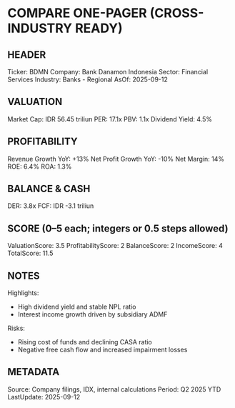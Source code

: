 # COMPARE ONE-PAGER (CROSS-INDUSTRY READY)

## HEADER
Ticker: BDMN
Company: Bank Danamon Indonesia
Sector: Financial Services
Industry: Banks - Regional
AsOf: 2025-09-12

## VALUATION
Market Cap: IDR 56.45 triliun
PER: 17.1x
PBV: 1.1x
Dividend Yield: 4.5%

## PROFITABILITY
Revenue Growth YoY: +13%
Net Profit Growth YoY: -10%
Net Margin: 14%
ROE: 6.4%
ROA: 1.3%

## BALANCE & CASH
DER: 3.8x
FCF: IDR -3.1 triliun

## SCORE (0–5 each; integers or 0.5 steps allowed)
ValuationScore: 3.5
ProfitabilityScore: 2
BalanceScore: 2
IncomeScore: 4
TotalScore: 11.5

## NOTES
Highlights:
- High dividend yield and stable NPL ratio
- Interest income growth driven by subsidiary ADMF

Risks:
- Rising cost of funds and declining CASA ratio
- Negative free cash flow and increased impairment losses

## METADATA
Source: Company filings, IDX, internal calculations
Period: Q2 2025 YTD
LastUpdate: 2025-09-12